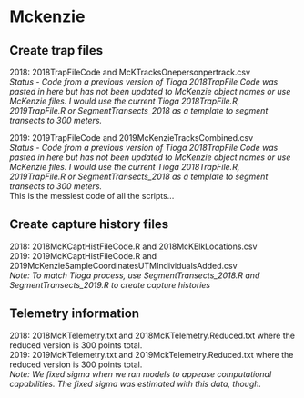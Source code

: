# Mckenzie
## Create trap files  
2018: 2018TrapFileCode and McKTracksOnepersonpertrack.csv  
*Status - Code from a previous version of Tioga 2018TrapFile Code was pasted in here but has not been updated to McKenzie object names or use McKenzie files. I would use the current Tioga 2018TrapFile.R, 2019TrapFile.R or SegmentTransects_2018 as a template to segment transects to 300 meters.*  

2019: 2019TrapFileCode and 2019McKenzieTracksCombined.csv  
*Status - Code from a previous version of Tioga 2018TrapFile Code was pasted in here but has not been updated to McKenzie object names or use McKenzie files. I would use the current Tioga 2018TrapFile.R, 2019TrapFile.R or SegmentTransects_2018 as a template to segment transects to 300 meters.*  
This is the messiest code of all the scripts...  

## Create capture history files 
2018: 2018McKCaptHistFileCode.R and 2018McKElkLocations.csv  
2019: 2019McKCaptHistFileCode.R and 2019McKenzieSampleCoordinatesUTMIndividualsAdded.csv  
*Note: To match Tioga process, use SegmentTransects_2018.R and SegmentTransects_2019.R to create capture histories*

## Telemetry information  
2018: 2018McKTelemetry.txt and 2018McKTelemetry.Reduced.txt where the reduced version is 300 points total.  
2019: 2019McKTelemetry.txt and 2019MckTelemetry.Reduced.txt where the reduced version is 300 points total.  
*Note: We fixed sigma when we ran models to appease computational capabilities. The fixed sigma was estimated with this data, though.*
